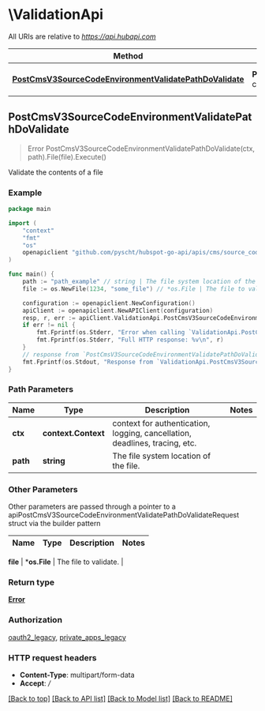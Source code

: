# \ValidationApi

All URIs are relative to *https://api.hubapi.com*

Method | HTTP request | Description
------------- | ------------- | -------------
[**PostCmsV3SourceCodeEnvironmentValidatePathDoValidate**](ValidationApi.md#PostCmsV3SourceCodeEnvironmentValidatePathDoValidate) | **Post** /cms/v3/source-code/{environment}/validate/{path} | Validate the contents of a file



## PostCmsV3SourceCodeEnvironmentValidatePathDoValidate

> Error PostCmsV3SourceCodeEnvironmentValidatePathDoValidate(ctx, path).File(file).Execute()

Validate the contents of a file



### Example

```go
package main

import (
    "context"
    "fmt"
    "os"
    openapiclient "github.com/pyscht/hubspot-go-api/apis/cms/source_code"
)

func main() {
    path := "path_example" // string | The file system location of the file.
    file := os.NewFile(1234, "some_file") // *os.File | The file to validate. (optional)

    configuration := openapiclient.NewConfiguration()
    apiClient := openapiclient.NewAPIClient(configuration)
    resp, r, err := apiClient.ValidationApi.PostCmsV3SourceCodeEnvironmentValidatePathDoValidate(context.Background(), path).File(file).Execute()
    if err != nil {
        fmt.Fprintf(os.Stderr, "Error when calling `ValidationApi.PostCmsV3SourceCodeEnvironmentValidatePathDoValidate``: %v\n", err)
        fmt.Fprintf(os.Stderr, "Full HTTP response: %v\n", r)
    }
    // response from `PostCmsV3SourceCodeEnvironmentValidatePathDoValidate`: Error
    fmt.Fprintf(os.Stdout, "Response from `ValidationApi.PostCmsV3SourceCodeEnvironmentValidatePathDoValidate`: %v\n", resp)
}
```

### Path Parameters


Name | Type | Description  | Notes
------------- | ------------- | ------------- | -------------
**ctx** | **context.Context** | context for authentication, logging, cancellation, deadlines, tracing, etc.
**path** | **string** | The file system location of the file. | 

### Other Parameters

Other parameters are passed through a pointer to a apiPostCmsV3SourceCodeEnvironmentValidatePathDoValidateRequest struct via the builder pattern


Name | Type | Description  | Notes
------------- | ------------- | ------------- | -------------

 **file** | ***os.File** | The file to validate. | 

### Return type

[**Error**](Error.md)

### Authorization

[oauth2_legacy](../README.md#oauth2_legacy), [private_apps_legacy](../README.md#private_apps_legacy)

### HTTP request headers

- **Content-Type**: multipart/form-data
- **Accept**: */*

[[Back to top]](#) [[Back to API list]](../README.md#documentation-for-api-endpoints)
[[Back to Model list]](../README.md#documentation-for-models)
[[Back to README]](../README.md)


